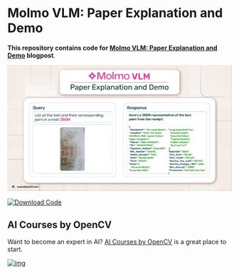 # Molmo VLM: Paper Explanation and Demo

**This repository contains code for [Molmo VLM: Paper Explanation and Demo](https://learnopencv.com/molmo-vlm) blogpost**.

<img src="media/feature.gif">

[<img src="https://learnopencv.com/wp-content/uploads/2022/07/download-button-e1657285155454.png" alt="Download Code" width="200">](https://www.dropbox.com/scl/fi/bex524jm0t7ydz46pekti/Molmo_VLM_SAM2_Segmentation.ipynb?rlkey=hqeh1oxluvrbvag11g98ocm55&st=t0d1d98u&dl=1)

## AI Courses by OpenCV

Want to become an expert in AI? [AI Courses by OpenCV](https://opencv.org/courses/) is a great place to start.

[![img](https://learnopencv.com/wp-content/uploads/2023/01/AI-Courses-By-OpenCV-Github.png)](https://opencv.org/courses/)